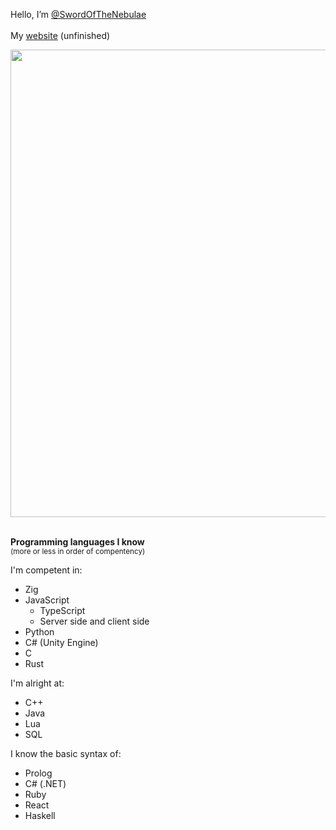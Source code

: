 Hello, I’m [@SwordOfTheNebulae](https://github.com/SwordOfTheNebulae)\
\
My [website](https://42.dicemad.com) (unfinished)

<picture>
 <source media="(prefers-color-scheme: dark)" srcset="/assets/separator_white.png">
 <source media="(prefers-color-scheme: light)" srcset="/assets/separator_black.png">
 <img alt="" src="assets/seperator_white.png" width="748">
</picture>
<br><br>

**Programming languages I know**\
<sup>(more or less in order of compentency)</sup>

I'm competent in:
- Zig
- JavaScript
  - TypeScript
  - Server side and client side
- Python
- C# (Unity Engine)
- C
- Rust

I'm alright at:
- C++
- Java
- Lua
- SQL

I know the basic syntax of:
- Prolog
- C# (.NET)
- Ruby
- React
- Haskell
